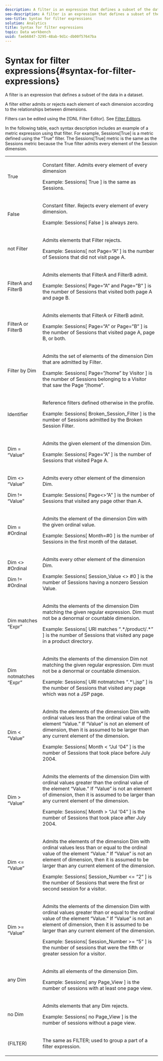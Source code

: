 ```yaml
---
description: A filter is an expression that defines a subset of the data in a dataset.
seo-description: A filter is an expression that defines a subset of the data in a dataset.
seo-title: Syntax for filter expressions
solution: Analytics
title: Syntax for filter expressions
topic: Data workbench
uuid: faeb6847-3295-48ab-9d1c-db00f57647ba
---
```


# Syntax for filter expressions{#syntax-for-filter-expressions}

A filter is an expression that defines a subset of the data in a dataset.

A filter either admits or rejects each element of each dimension according to the relationships between dimensions.

Filters can be edited using the [!DNL Filter Editor]. See [Filter Editors](../../../home/c-get-started/c-analysis-vis/c-filter-editors/c-filter-editors.md#concept-2f343ecbed8240f18b0c1f1eccef11e3).

In the following table, each syntax description includes an example of a metric expression using that filter. For example, Sessions[True] is a metric defined using the “True” filter. The Sessions[True] metric is the same as the Sessions metric because the True filter admits every element of the Session dimension.

<table id="table_5D66E6C11B384460BAAA7A6130214594"> 
 <tbody> 
  <tr> 
   <td colname="col1"> <p>True </p> </td> 
   <td colname="col2"> <p>Constant filter. Admits every element of every dimension </p> <p>Example: Sessions[ True ] is the same as Sessions. </p> </td> 
  </tr> 
  <tr> 
   <td colname="col1"> <p>False </p> </td> 
   <td colname="col2"> <p>Constant filter. Rejects every element of every dimension. </p> <p>Example: Sessions[ False ] is always zero. </p> </td> 
  </tr> 
  <tr> 
   <td colname="col1"> <p>not Filter </p> </td> 
   <td colname="col2"> <p>Admits elements that Filter rejects. </p> <p>Example: Sessions[ not Page=”A” ] is the number of Sessions that did not visit page A. </p> </td> 
  </tr> 
  <tr> 
   <td colname="col1"> <p>FilterA and FilterB </p> </td> 
   <td colname="col2"> <p>Admits elements that FilterA and FilterB admit. </p> <p>Example: Sessions[ Page=”A” and Page=”B” ] is the number of Sessions that visited both page A and page B. </p> </td> 
  </tr> 
  <tr> 
   <td colname="col1"> <p>FilterA or FilterB </p> </td> 
   <td colname="col2"> <p>Admits elements that FilterA or FilterB admit. </p> <p>Example: Sessions[ Page=”A” or Page=”B” ] is the number of Sessions that visited page A, page B, or both. </p> </td> 
  </tr> 
  <tr> 
   <td colname="col1"> <p>Filter by Dim </p> </td> 
   <td colname="col2"> <p>Admits the set of elements of the dimension Dim that are admitted by Filter. </p> <p>Example: Sessions[ Page=”/home” by Visitor ] is the number of Sessions belonging to a Visitor that saw the Page “/home”. </p> </td> 
  </tr> 
  <tr> 
   <td colname="col1"> <p>Identifier </p> </td> 
   <td colname="col2"> <p>Reference filters defined otherwise in the profile. </p> <p>Example: Sessions[ Broken_Session_Filter ] is the number of Sessions admitted by the Broken Session Filter. </p> </td> 
  </tr> 
  <tr> 
   <td colname="col1"> <p>Dim = “Value” </p> </td> 
   <td colname="col2"> <p>Admits the given element of the dimension Dim. </p> <p>Example: Sessions[ Page=”A” ] is the number of Sessions that visited Page A. </p> </td> 
  </tr> 
  <tr> 
   <td colname="col1"> <p>Dim &lt;&gt; “Value” </p> <p>Dim != “Value” </p> </td> 
   <td colname="col2"> <p>Admits every other element of the dimension Dim. </p> <p>Example: Sessions[ Page&lt;&gt;”A” ] is the number of Sessions that visited any page other than A. </p> </td> 
  </tr> 
  <tr> 
   <td colname="col1"> Dim = #Ordinal </td> 
   <td colname="col2"> <p>Admits the element of the dimension Dim with the given ordinal value. </p> <p>Example: Sessions[ Month=#0 ] is the number of Sessions in the first month of the dataset. </p> </td> 
  </tr> 
  <tr> 
   <td colname="col1"> <p>Dim &lt;&gt; #Ordinal </p> <p>Dim != #Ordinal </p> </td> 
   <td colname="col2"> <p>Admits every other element of the dimension Dim. </p> <p>Example: Sessions[ Session_Value &lt;&gt; #0 ] is the number of Sessions having a nonzero Session Value. </p> </td> 
  </tr> 
  <tr> 
   <td colname="col1"> <p>Dim matches “Expr” </p> </td> 
   <td colname="col2"> <p>Admits the elements of the dimension Dim matching the given regular expression. Dim must not be a denormal or countable dimension. </p> <p>Example: Sessions[ URI matches “.*/product/.*” ] is the number of Sessions that visited any page in a product directory. </p> </td> 
  </tr> 
  <tr> 
   <td colname="col1"> <p>Dim notmatches “Expr” </p> </td> 
   <td colname="col2"> <p>Admits the elements of the dimension Dim not matching the given regular expression. Dim must not be a denormal or countable dimension. </p> <p>Example: Sessions[ URI notmatches “.*\.jsp” ] is the number of Sessions that visited any page which was not a JSP page. </p> </td> 
  </tr> 
  <tr> 
   <td colname="col1"> <p>Dim &lt; “Value” </p> </td> 
   <td colname="col2"> <p>Admits the elements of the dimension Dim with ordinal values less than the ordinal value of the element “Value.” If “Value” is not an element of dimension, then it is assumed to be larger than any current element of the dimension. </p> <p>Example: Sessions[ Month &lt; “Jul ‘04” ] is the number of Sessions that took place before July 2004. </p> </td> 
  </tr> 
  <tr> 
   <td colname="col1"> <p>Dim &gt; “Value” </p> </td> 
   <td colname="col2"> <p>Admits the elements of the dimension Dim with ordinal values greater than the ordinal value of the element “Value.” If “Value” is not an element of dimension, then it is assumed to be larger than any current element of the dimension. </p> <p>Example: Sessions[ Month &gt; “Jul ‘04” ] is the number of Sessions that took place after July 2004. </p> </td> 
  </tr> 
  <tr> 
   <td colname="col1"> <p>Dim &lt;= “Value” </p> </td> 
   <td colname="col2"> <p>Admits the elements of the dimension Dim with ordinal values less than or equal to the ordinal value of the element “Value.” If “Value” is not an element of dimension, then it is assumed to be larger than any current element of the dimension. </p> <p>Example: Sessions[ Session_Number &lt;= “2” ] is the number of Sessions that were the first or second session for a visitor. </p> </td> 
  </tr> 
  <tr> 
   <td colname="col1"> Dim &gt;= “Value” </td> 
   <td colname="col2"> <p>Admits the elements of the dimension Dim with ordinal values greater than or equal to the ordinal value of the element “Value.” If “Value” is not an element of dimension, then it is assumed to be larger than any current element of the dimension. </p> <p>Example: Sessions[ Session_Number &gt;= “5” ] is the number of sessions that were the fifth or greater session for a visitor. </p> </td> 
  </tr> 
  <tr> 
   <td colname="col1"> <p>any Dim </p> </td> 
   <td colname="col2"> <p>Admits all elements of the dimension Dim. </p> <p>Example: Sessions[ any Page_View ] is the number of sessions with at least one page view. </p> </td> 
  </tr> 
  <tr> 
   <td colname="col1"> <p>no Dim </p> </td> 
   <td colname="col2"> <p>Admits elements that any Dim rejects. </p> <p>Example: Sessions[ no Page_View ] is the number of sessions without a page view. </p> </td> 
  </tr> 
  <tr> 
   <td colname="col1"> <p>(FILTER) </p> </td> 
   <td colname="col2"> <p>The same as FILTER; used to group a part of a filter expression. </p> </td> 
  </tr> 
 </tbody> 
</table>


